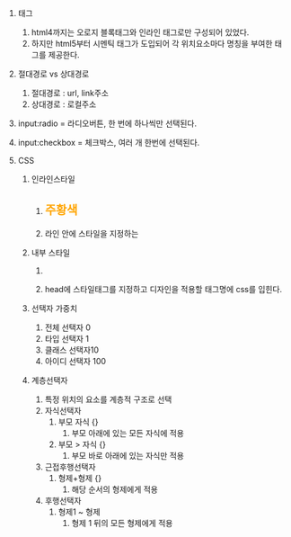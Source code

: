 1. 태그

   1. html4까지는 오로지 블록태그와 인라인 태그로만 구성되어 있었다.
   2. 하지만 html5부터 시멘틱 태그가 도입되어 각 위치요소마다 명칭을 부여한 태그를 제공한다.

2. 절대경로 vs 상대경로

   1. 절대경로 : url, link주소
   2. 상대경로 : 로컬주소

3. input:radio = 라디오버튼, 한 번에 하나씩만 선택된다.

4. input:checkbox = 체크박스, 여러 개 한번에 선택된다.

5. CSS

   1. 인라인스타일

      1. <h2 style="color:orange;">주황색</h2>
      2. 라인 안에 스타일을 지정하는 

   2. 내부 스타일

      1. <style>    

         h1 {

         ​      color:red

         ​    }

         </style>

      2. head에 스타일태그를 지정하고 디자인을 적용할 태그명에 css를 입힌다. 

   3. 선택자 가중치

      1. 전체 선택자 0
      2. 타입 선택자 1
      3. 클래스 선택자10
      4. 아이디 선택자 100

   4. 계층선택자

      1. 특정 위치의 요소를 계층적 구조로 선택
      2. 자식선택자
         1. 부모 자식 {}
            1. 부모 아래에 있는 모든 자식에 적용
         2. 부모 > 자식 {}
            1. 부모 바로 아래에 있는 자식만 적용
      3. 근접후행선택자
         1. 형제+형제 {}
            1. 해당 순서의 형제에게 적용
      4. 후행선택자
         1. 형제1 ~ 형제
            1. 형제 1 뒤의 모든 형제에게 적용